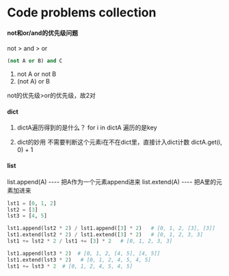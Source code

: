 # Code problems collection

#### not和or/and的优先级问题
not > and > or

```python
(not A or B) and C
```

1. not A or not B
2. (not A) or B

not的优先级>or的优先级，故2对


#### dict

1. dictA遍历得到的是什么？
   for i in dictA 遍历的是key
   
2. dict的妙用
   不需要判断这个元素i在不在dict里，直接计入dict计数
   dictA.get(i, 0) + 1
   
#### list
list.append(A) ---- 把A作为一个元素append进来
list.extend(A) ---- 把A里的元素加进来

```python
lst1 = [0, 1, 2]
lst2 = [3]
lst3 = [4, 5]

lst1.append(lst2 * 2) / lst1.append([3] * 2)   # [0, 1, 2, [3], [3]]
lst1.extend(lst2 * 2) / lst1.extend([3] * 2)   # [0, 1, 2, 3, 3]
lst1 += lst2 * 2 / lst1 += [3] * 2   # [0, 1, 2, 3, 3]

lst1.append(lst3 * 2)  # [0, 1, 2, [4, 5], [4, 5]]
lst1.extend(lst3 * 2)   # [0, 1, 2, 4, 5, 4, 5]
lst1 += lst3 * 2  # [0, 1, 2, 4, 5, 4, 5]

```
